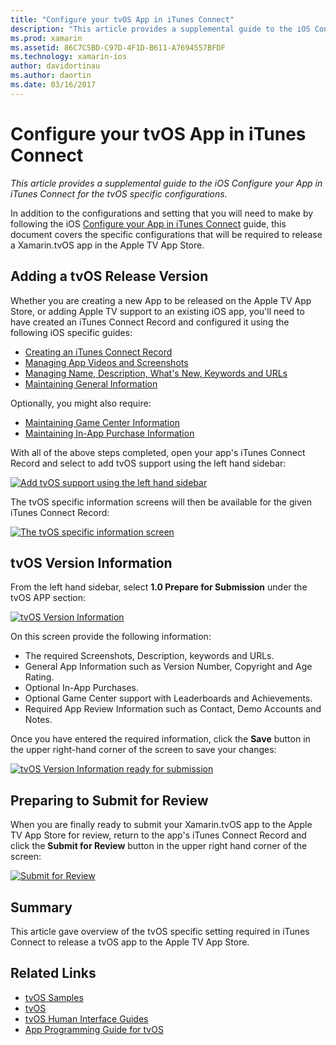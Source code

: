 ```yaml
---
title: "Configure your tvOS App in iTunes Connect"
description: "This article provides a supplemental guide to the iOS Configure your App in iTunes Connect for the tvOS specific configurations."
ms.prod: xamarin
ms.assetid: 86C7C5BD-C97D-4F1D-B611-A7694557BFDF
ms.technology: xamarin-ios
author: davidortinau
ms.author: daortin
ms.date: 03/16/2017
---
```


# Configure your tvOS App in iTunes Connect

_This article provides a supplemental guide to the iOS Configure your App in iTunes Connect for the tvOS specific configurations._

In addition to the configurations and setting that you will need to make by following the iOS [Configure your App in iTunes Connect](~/ios/deploy-test/app-distribution/app-store-distribution/itunesconnect.md) guide, this document covers the specific configurations that will be required to release a Xamarin.tvOS app in the Apple TV App Store.

<a name="Adding-a-tvOS-Release-Version"></a>

## Adding a tvOS Release Version

Whether you are creating a new App to be released on the Apple TV App Store, or adding Apple TV support to an existing iOS app, you'll need to have created an iTunes Connect Record and configured it using the following iOS specific guides:

- [Creating an iTunes Connect Record](~/ios/deploy-test/app-distribution/app-store-distribution/itunesconnect.md#creating)
- [Managing App Videos and Screenshots](~/ios/deploy-test/app-distribution/app-store-distribution/itunesconnect.md#managing)
- [Managing Name, Description, What's New, Keywords and URLs](~/ios/deploy-test/app-distribution/app-store-distribution/itunesconnect.md#metadata)
- [Maintaining General Information](~/ios/deploy-test/app-distribution/app-store-distribution/itunesconnect.md#general)

Optionally, you might also require:

- [Maintaining Game Center Information](~/ios/deploy-test/app-distribution/app-store-distribution/itunesconnect.md#game-center)
- [Maintaining In-App Purchase Information](~/ios/deploy-test/app-distribution/app-store-distribution/itunesconnect.md#iap)

With all of the above steps completed, open your app's iTunes Connect Record and select to add tvOS support using the left hand sidebar:

[![Add tvOS support using the left hand sidebar](itunes-connect-images/connect01.png)](itunes-connect-images/connect01.png#lightbox)

The tvOS specific information screens will then be available for the given iTunes Connect Record:

[![The tvOS specific information screen](itunes-connect-images/connect02.png)](itunes-connect-images/connect02.png#lightbox)

<a name="tvOS-Version-Information"></a>

## tvOS Version Information

From the left hand sidebar, select **1.0 Prepare for Submission** under the tvOS APP section:

[![tvOS Version Information](itunes-connect-images/connect03.png)](itunes-connect-images/connect03.png#lightbox)

On this screen provide the following information:

- The required Screenshots, Description, keywords and URLs.
- General App Information such as Version Number, Copyright and Age Rating.
- Optional In-App Purchases.
- Optional Game Center support with Leaderboards and Achievements.
- Required App Review Information such as Contact, Demo Accounts and Notes.

Once you have entered the required information, click the **Save** button in the upper right-hand corner of the screen to save your changes:

[![tvOS Version Information ready for submission](itunes-connect-images/connect04.png)](itunes-connect-images/connect04.png#lightbox)

<a name="Submitting-for-Review"></a>

## Preparing to Submit for Review

When you are finally ready to submit your Xamarin.tvOS app to the Apple TV App Store for review, return to the app's iTunes Connect Record and click the **Submit for Review** button in the upper right hand corner of the screen:

[![Submit for Review](itunes-connect-images/connect05.png)](itunes-connect-images/connect05.png#lightbox)

<a name="Summary"></a>

## Summary

This article gave overview of the tvOS specific setting required in iTunes Connect to release a tvOS app to the Apple TV App Store.

## Related Links

- [tvOS Samples](https://docs.microsoft.com/samples/browse/?products=xamarin&term=Xamarin.iOS+tvOS)
- [tvOS](https://developer.apple.com/tvos/)
- [tvOS Human Interface Guides](https://developer.apple.com/tvos/human-interface-guidelines/)
- [App Programming Guide for tvOS](https://developer.apple.com/library/prerelease/tvos/documentation/General/Conceptual/AppleTV_PG/)
